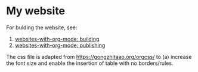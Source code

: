 # My website

For bulding the website, see: 
1. [websites-with-org-mode: building](https://systemcrafters.net/publishing-websites-with-org-mode/building-the-site/) 
2. [websites-with-org-mode: publishing](https://systemcrafters.net/publishing-websites-with-org-mode/automated-site-publishing/)

The css file is adapted from https://gongzhitaao.org/orgcss/ to (a) increase the font size and enable the insertion of table with no borders/rules.
